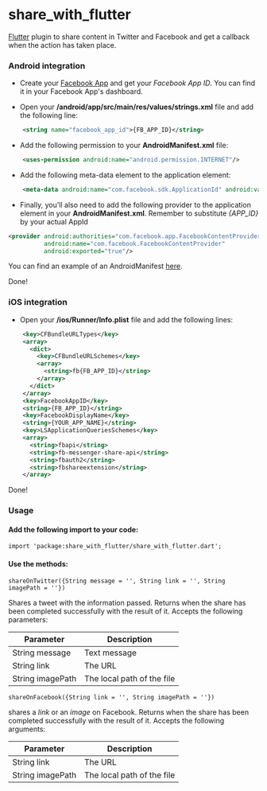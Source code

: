 # share_with_flutter

[Flutter](https://flutter.io) plugin to share content in Twitter and Facebook and get a callback when the action has taken place.

### Android integration

- Create your [Facebook App](https://developers.facebook.com/apps) and get your _Facebook App ID_. You can find it in your Facebook App's dashboard.  

- Open your **/android/app/src/main/res/values/strings.xml** file and add the following line:
```xml
    <string name="facebook_app_id">{FB_APP_ID}</string>
```
- Add the following permission to your **AndroidManifest.xml** file:
```xml
    <uses-permission android:name="android.permission.INTERNET"/>
```

- Add the following meta-data element to the application element:
```xml
    <meta-data android:name="com.facebook.sdk.ApplicationId" android:value="@string/facebook_app_id"/>
```

- Finally, you'll also need to add the following provider to the application element in your **AndroidManifest.xml**. Remember to substitute _{APP_ID}_ by your actual AppId
```xml
<provider android:authorities="com.facebook.app.FacebookContentProvider{FB_APP_ID}"
          android:name="com.facebook.FacebookContentProvider"
          android:exported="true"/>
```

You can find an example of an AndroidManifest [here](https://github.com/dmorillas/share_with_flutter/blob/master/example/android/app/src/main/AndroidManifest.xml).

Done!

### iOS integration

- Open your **/ios/Runner/Info.plist** file and add the following lines:
```xml
    <key>CFBundleURLTypes</key>
    <array>
      <dict>
        <key>CFBundleURLSchemes</key>
        <array>
          <string>fb{FB_APP_ID}</string>
        </array>
      </dict>
    </array>
    <key>FacebookAppID</key>
    <string>{FB_APP_ID}</string>
    <key>FacebookDisplayName</key>
    <string>{YOUR_APP_NAME}</string>
    <key>LSApplicationQueriesSchemes</key>
    <array>
      <string>fbapi</string>
      <string>fb-messenger-share-api</string>
      <string>fbauth2</string>
      <string>fbshareextension</string>
    </array>
```

Done!

### Usage

#### Add the following import to your code:

```
import 'package:share_with_flutter/share_with_flutter.dart';
```

#### Use the methods:
```
shareOnTwitter({String message = '', String link = '', String imagePath = ''})
```
Shares a tweet with the information passed. Returns when the share has been completed successfully with the result of it.
Accepts the following parameters:

| Parameter        | Description                |
|------------------|----------------------------|
| String message   | Text message               |
| String link      | The URL                    |
| String imagePath | The local path of the file |

```
shareOnFacebook({String link = '', String imagePath = ''})
```
shares a _link_ or an _image_ on Facebook. Returns when the share has been completed successfully with the result of it.
Accepts the following arguments:

| Parameter        | Description                |
|------------------|----------------------------|
| String link      | The URL                    |
| String imagePath | The local path of the file |
